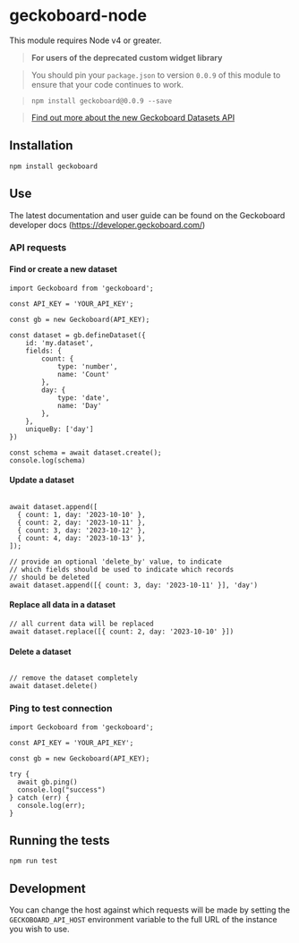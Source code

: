 # geckoboard-node

This module requires Node v4 or greater.

> **For users of the deprecated custom widget library**

> You should pin your `package.json` to version `0.0.9` of this module to ensure that your code continues to work.

> `npm install geckoboard@0.0.9 --save`

> [Find out more about the new Geckoboard Datasets API](https://community.geckoboard.com/t/help-test-geckoboards-new-approach-to-custom-widgets/179)

## Installation

```
npm install geckoboard
```

## Use

The latest documentation and user guide can be found on the Geckoboard developer docs (https://developer.geckoboard.com/) 


### API requests

#### Find or create a new dataset

```
import Geckoboard from 'geckoboard';

const API_KEY = 'YOUR_API_KEY';

const gb = new Geckoboard(API_KEY);

const dataset = gb.defineDataset({
    id: 'my.dataset',
    fields: {
        count: {
            type: 'number',
            name: 'Count'
        },
        day: {
            type: 'date',
            name: 'Day'
        },
    },
    uniqueBy: ['day']
})

const schema = await dataset.create();
console.log(schema)
```

#### Update a dataset
```

await dataset.append([
  { count: 1, day: '2023-10-10' },
  { count: 2, day: '2023-10-11' },
  { count: 3, day: '2023-10-12' },
  { count: 4, day: '2023-10-13' },
]);

// provide an optional 'delete_by' value, to indicate 
// which fields should be used to indicate which records
// should be deleted
await dataset.append([{ count: 3, day: '2023-10-11' }], 'day')
```

#### Replace all data in a dataset
```
// all current data will be replaced
await dataset.replace([{ count: 2, day: '2023-10-10' }])

```
#### Delete a dataset
```

// remove the dataset completely
await dataset.delete()

```

### Ping to test connection

```
import Geckoboard from 'geckoboard';

const API_KEY = 'YOUR_API_KEY';

const gb = new Geckoboard(API_KEY);

try {
  await gb.ping()
  console.log("success")
} catch (err) {
  console.log(err); 
}
```
## Running the tests

```
npm run test
```

## Development

You can change the host against which requests will be made by setting the `GECKOBOARD_API_HOST` environment variable to the full URL of the instance you wish to use.
